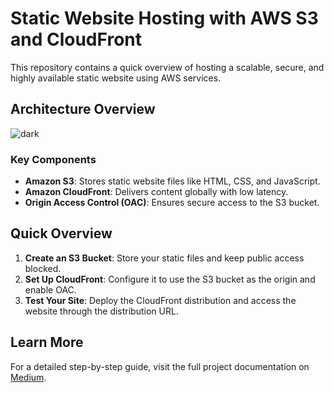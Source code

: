 # Static Website Hosting with AWS S3 and CloudFront

This repository contains a quick overview of hosting a scalable, secure, and highly available static website using AWS services.

## Architecture Overview
![dark](https://github.com/user-attachments/assets/0e97e1f7-96d8-47d4-9a1f-b8326ce4ef34)


### Key Components
- **Amazon S3**: Stores static website files like HTML, CSS, and JavaScript.
- **Amazon CloudFront**: Delivers content globally with low latency.
- **Origin Access Control (OAC)**: Ensures secure access to the S3 bucket.

## Quick Overview
1. **Create an S3 Bucket**: Store your static files and keep public access blocked.
2. **Set Up CloudFront**: Configure it to use the S3 bucket as the origin and enable OAC.
3. **Test Your Site**: Deploy the CloudFront distribution and access the website through the distribution URL.

## Learn More
For a detailed step-by-step guide, visit the full project documentation on [Medium](https://medium.com/@morrisaddu/building-a-scalable-static-website-with-amazon-s3-and-cloudfront-a-step-by-step-guide-0a5507daf21f).

